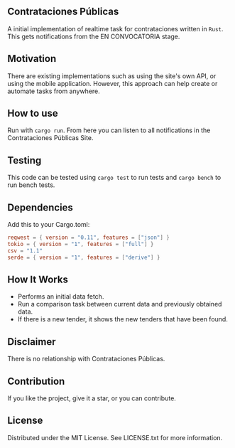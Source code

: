 ## Contrataciones Públicas

A initial implementation of realtime task for contrataciones written in `Rust`. This gets notifications from the EN CONVOCATORIA stage.

## Motivation
There are existing implementations such as using the site's own API, or using the mobile application. However, this approach can help create or automate tasks from anywhere.

## How to use

Run with `cargo run`. From here you can listen to all notifications in the Contrataciones Públicas Site.

## Testing

This code can be tested using `cargo test` to run tests and `cargo bench` to run bench tests.

## Dependencies

Add this to your Cargo.toml:

```toml
reqwest = { version = "0.11", features = ["json"] }
tokio = { version = "1", features = ["full"] }
csv = "1.1"
serde = { version = "1", features = ["derive"] }
```

## How It Works
- Performs an initial data fetch.
- Run a comparison task between current data and previously obtained data.
- If there is a new tender, it shows the new tenders that have been found.

## Disclaimer

There is no relationship with Contrataciones Públicas.

## Contribution

If you like the project, give it a star, or you can contribute.

## License

Distributed under the MIT License. See LICENSE.txt for more information.
